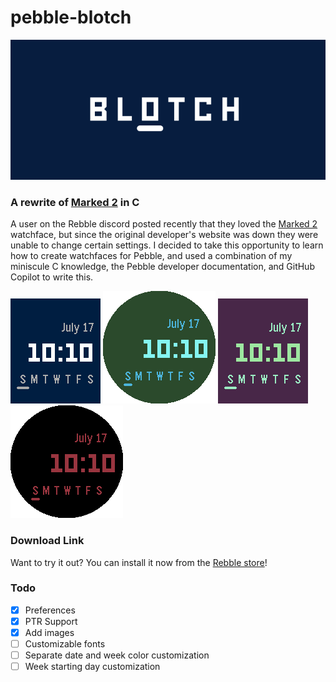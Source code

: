 # pebble-blotch
![banner](./images/appstore-banner.png)
### A rewrite of [Marked 2](https://apps.rebble.io/en_US/application/52aeeadab2a37d1efb000002) in C

A user on the Rebble discord posted recently that they loved the [Marked 2](https://apps.rebble.io/en_US/application/52aeeadab2a37d1efb000002) watchface, but since the original developer's website was down they were unable to change certain settings. I decided to take this opportunity to learn how to create watchfaces for Pebble, and used a combination of my miniscule C knowledge, the Pebble developer documentation, and GitHub Copilot to write this.

![basalt-blue](./images/screenshots/basalt-blue.png)
![chalk-green](./images/screenshots/chalk-green.png)
![basalt-purple](./images/screenshots/basalt-purple.png)
![chalk-red](./images/screenshots/chalk-red.png)

### Download Link
Want to try it out? You can install it now from the [Rebble store](https://apps.rebble.io/en_US/application/67ae29f70554c60009de76df)!


### Todo
- [x] Preferences
- [x] PTR Support
- [x] Add images
- [ ] Customizable fonts
- [ ] Separate date and week color customization
- [ ] Week starting day customization
